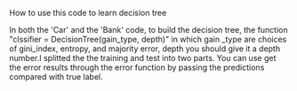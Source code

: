 How to use this code to learn decision tree



In both the 'Car' and the 'Bank' code, to build the decision tree, the function "clssifier = DecisionTree(gain_type, depth)" in which gain _type are choices of gini_index, entropy, and majority error, depth you should give it a depth number.I splitted the the training and test into two parts. You can use get the error results through the error function by passing the predictions compared with true label.
